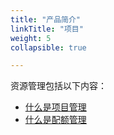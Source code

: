 ```yaml
---
title: "产品简介"
linkTitle: "项目"
weight: 5
collapsible: true

---
```


资源管理包括以下内容：

- [什么是项目管理](project_intro/) <!--[什么是资源共享](resource_intro/)-->
- [什么是配额管理](quota_intro/)

